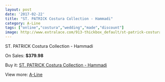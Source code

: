 ```yaml
---
layout: post
date: '2017-02-22'
title: "ST. PATRICK Costura Collection - Hammadi"
category: A-Line
tags: ["online","costura","wedding","made","discount"]
image: http://www.extralace.com/913-thickbox_default/st-patrick-costura-collection-hammadi.jpg
---
```

ST. PATRICK Costura Collection - Hammadi

On Sales: **$379.98**
<a href="https://www.extralace.com/a-line/435-st-patrick-costura-collection-hammadi.html"><amp-img layout="responsive" width="600" height="600" src="//www.extralace.com/913-thickbox_default/st-patrick-costura-collection-hammadi.jpg" alt="ST. PATRICK Costura Collection - Hammadi 0" /></a>

Buy it: [ST. PATRICK Costura Collection - Hammadi](https://www.extralace.com/a-line/435-st-patrick-costura-collection-hammadi.html "ST. PATRICK Costura Collection - Hammadi")

View more: [A-Line](https://www.extralace.com/2-a-line "A-Line")
